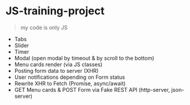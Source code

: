 # JS-training-project

> my code is only JS

- Tabs
- Slider
- Timer
- Modal (open modal by timeout & by scroll to the bottom)
- Menu cards render (via JS classes)
- Posting form data to server (XHR)
- User notifications depending on Form status
- Rewrite XHR to Fetch (Promise, async/await)
- GET Menu cards & POST Form via Fake REST API (http-server, json-server)
